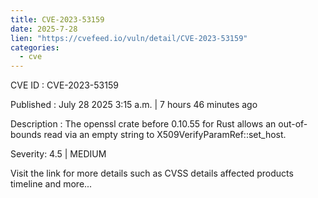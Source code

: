```yaml
---
title: CVE-2023-53159
date: 2025-7-28
lien: "https://cvefeed.io/vuln/detail/CVE-2023-53159"
categories:
  - cve
---
```


CVE ID : CVE-2023-53159

Published :  July 28
2025
3:15 a.m. | 7 hours
46 minutes ago

Description : The openssl crate before 0.10.55 for Rust allows an out-of-bounds read via an empty string to X509VerifyParamRef::set_host.

Severity: 4.5 | MEDIUM

Visit the link for more details
such as CVSS details
affected products
timeline
and more...
